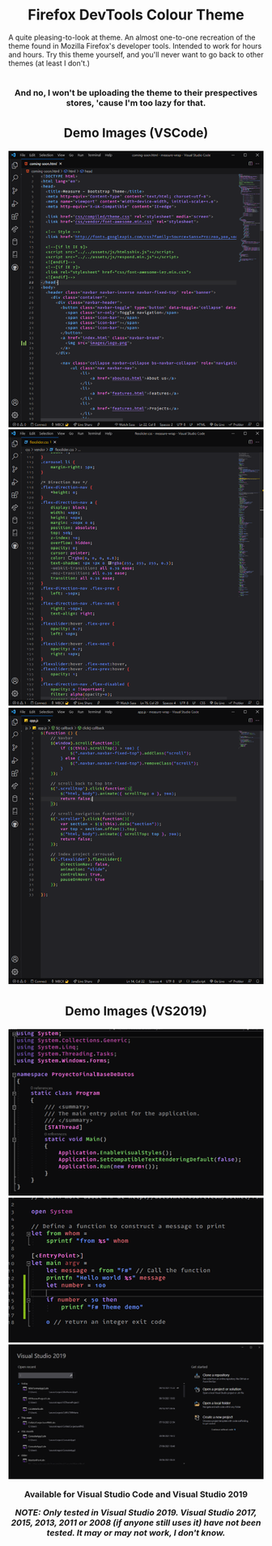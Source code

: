 <h1 align="center">
    <strong> Firefox DevTools Colour Theme</strong>
</h1>
A quite pleasing-to-look at theme. An almost one-to-one recreation of the theme found in Mozilla Firefox's developer tools.
Intended to work for hours and hours. Try this theme yourself, and you'll never want to go back to other themes (at least I don't.)
<br><br>
<h3 align="center"> 
    <strong> And no, I won't be uploading the theme to their prespectives stores, 'cause I'm too lazy for that. <strong>
</strong>

<h2 align="center">
    Demo Images (VSCode)
</h2>

![Visual Studio Code HTML demo theme](./assets/VS_code_html_demo.PNG)
![Visual Studio Code CSS demo theme](./assets/VS_code_css_demo.PNG)
![Visual Studio Code JavaScript demo theme](./assets/VS_code_js_demo.PNG)


<h2 align="center">
    Demo Images (VS2019)
</h2>


![Visual Studio 2019 HTML demo theme](./assets/vs2019/VS2019_csharp_demo.PNG)
![Visual Studio 2019 CSS demo theme](./assets/vs2019/VS2019_fsharp_demo.PNG)
![Visual Studio 2019 JavaScript demo theme](./assets/vs2019/VS2019_project_picker_demo.PNG)

Available for **Visual Studio Code** and **Visual Studio 2019**

_NOTE:_
_Only tested in **Visual Studio 2019**. Visual Studio 2017, 2015, 2013, 2011 or 2008 (if anyone still uses it) have not been tested. It may or may not work, I don't know._
